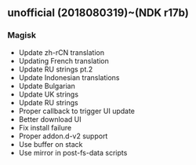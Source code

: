 ## unofficial (2018080319)~(NDK r17b) 

### Magisk
- Update zh-rCN translation
- Updating French translation
- Update RU strings pt.2
- Update Indonesian translations
- Update Bulgarian
- Update UK strings
- Update RU strings
- Proper callback to trigger UI update
- Better download UI
- Fix install failure
- Proper addon.d-v2 support
- Use buffer on stack
- Use mirror in post-fs-data scripts
